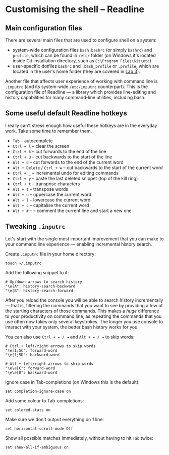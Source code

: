 # Customising the shell – Readline

## Main configuration files

There are several main files that are used to configure shell on a system:

* system-wide configuration files `bash.bashrc` (or simply `bashrc`) and `profile`, which can be found in `/etc/` folder (on Windows it's located inside Git installation directory, such as `C:\Program Files\Git\etc`)
* user-specific dotfiles `bashrc` and `.bash_profile` or `.profile`, which are located in the user's home folder (they are covered in [Lab 3](../lab_3/)).

Another file that affects user experience of working with command line is `.inputrc` (and its system-wide `/etc/inputrc` counterpart). This is the configuration file of Readline — a library which provides line-editing and history capabilities for many command-line utilities, including bash.

## Some useful default Readline hotkeys

I really can't stress enough how useful these hotkeys are in the everyday work. Take some time to remember them.

* `Tab` – autocomplete
* `Ctrl + l` – clear the screen
* `Ctrl + k` – cut forwards to the end of the line
* `Ctrl + u` – cut backwards to the start of the line
* `Alt + d` – cut forwards to the end of the current word
* `Alt + Delete` / `Ctrl + w` – cut backwards to the start of the current word
* `Ctrl + _` – incremental undo for editing commands
* `Ctrl + y` – paste the last deleted snippet (top of the kill ring)
* `Ctrl + t` – transpose characters
* `Alt + t` – transpose words
* `Alt + u` – uppercase the current word
* `Alt + l` – lowercase the current word
* `Alt + c` – capitalise the current word
* `Alt + #` – – comment the current line and start a new one

## Tweaking `.inputrc`

Let's start with the single most important improvement that you can make to your command line experience — enabling incremental history search.

Create `.inputrc` file in your home directory:
```
touch ~/.inputrc
```

Add the following snippet to it:
```
# Up/down arrows to search history
"\e[A": history-search-backward
"\e[B": history-search-forward
```
After you reload the console you will be able to search history incrementally — that is, filtering the commands that you want to see by providing a few of the starting characters of those commands. This makes a *huge* difference to your productivity on command line, as repeating the commands that you use often now takes only several keystrokes. The longer you use console to interact with your system, the better bash history works for you.

You can also use `Ctrl + ← / →` and `Alt + ← / →` to skip words:
```
# Ctrl + left/right arrows to skip words
"\e[1;5C": forward-word
"\e[1;5D": backward-word

# Alt + left/right arrows to skip words
"\e\e[C": forward-word
"\e\e[D": backward-word
```

Ignore case in Tab-completions (on Windows this is the default):
```
set completion-ignore-case on
```

Add some colour to Tab-completions:
```
set colored-stats on
```

Make sure we don't output everything on 1 line:
```
set horizontal-scroll-mode Off
```

Show all possible matches immediately, without having to hit `Tab` twice:
```
set show-all-if-ambiguous on
```
